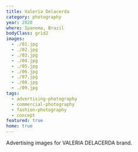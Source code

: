 ```yaml
---
title: Valeria Delacerda
category: photography
year: 2020
where: Ipanema, Brazil
bodyClass: grid2
images:
  - ./01.jpg
  - ./02.jpg
  - ./03.jpg
  - ./04.jpg
  - ./05.jpg
  - ./06.jpg
  - ./07.jpg
  - ./08.jpg
  - ./09.jpg
tags:
  - advertising-photography
  - commercial-photography
  - fashion-photography
  - concept
featured: true
home: true
---
```


Advertising images for VALERIA DELACERDA brand.

